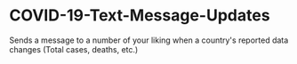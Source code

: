 # COVID-19-Text-Message-Updates
Sends a message to a number of your liking when a country's reported data changes (Total cases, deaths, etc.)

